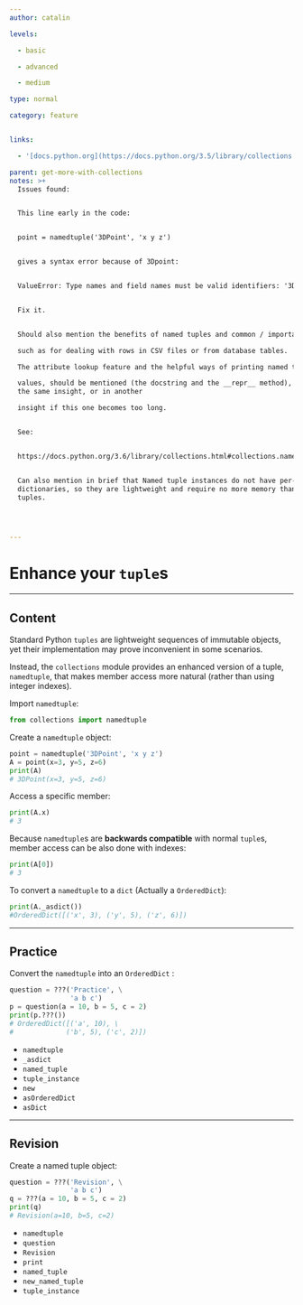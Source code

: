 ```yaml
---
author: catalin

levels:

  - basic

  - advanced

  - medium

type: normal

category: feature


links:

  - '[docs.python.org](https://docs.python.org/3.5/library/collections.html#chainmap-examples-and-recipes){website}'

parent: get-more-with-collections
notes: >+
  Issues found:


  This line early in the code:


  point = namedtuple('3DPoint', 'x y z')


  gives a syntax error because of 3Dpoint:


  ValueError: Type names and field names must be valid identifiers: '3DPoint'


  Fix it. 


  Should also mention the benefits of named tuples and common / important uses,

  such as for dealing with rows in CSV files or from database tables.

  The attribute lookup feature and the helpful ways of printing named tuple 

  values, should be mentioned (the docstring and the __repr__ method), either in
  the same insight, or in another 

  insight if this one becomes too long.


  See:


  https://docs.python.org/3.6/library/collections.html#collections.namedtuple


  Can also mention in brief that Named tuple instances do not have per-instance
  dictionaries, so they are lightweight and require no more memory than regular
  tuples.




---
```


# Enhance your `tuple`s

---
## Content

Standard Python `tuples` are lightweight sequences of immutable objects, yet their implementation may prove inconvenient in some scenarios.

Instead, the `collections` module provides an enhanced version of a tuple, `namedtuple`, that makes member access more natural (rather than using integer indexes).

Import `namedtuple`:
```python
from collections import namedtuple
```

Create a `namedtuple` object:
```python
point = namedtuple('3DPoint', 'x y z')
A = point(x=3, y=5, z=6)
print(A)
# 3DPoint(x=3, y=5, z=6)
```

Access a specific member:
```python
print(A.x)
# 3
```
Because `namedtuple`s are **backwards compatible** with normal `tuple`s, member access can be also done with indexes:
```python
print(A[0])
# 3
```

To convert a `namedtuple` to a `dict` (Actually a `OrderedDict`):
```python
print(A._asdict())
#OrderedDict([('x', 3), ('y', 5), ('z', 6)])
```

---
## Practice

Convert the `namedtuple` into an `OrderedDict` :

```python
question = ???('Practice', \
               'a b c')
p = question(a = 10, b = 5, c = 2) 
print(p.???()) 
# OrderedDict([('a', 10), \ 
#             ('b', 5), ('c', 2)]) 
```


* `namedtuple` 
* `_asdict` 
* `named_tuple` 
* `tuple_instance` 
* `new` 
* `asOrderedDict` 
* `asDict`

---
## Revision

Create a named tuple object:

```python
question = ???('Revision', \
               'a b c')
q = ???(a = 10, b = 5, c = 2) 
print(q)
# Revision(a=10, b=5, c=2) 
```


* `namedtuple` 
* `question` 
* `Revision` 
* `print` 
* `named_tuple` 
* `new_named_tuple` 
* `tuple_instance`

